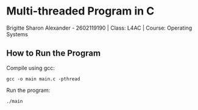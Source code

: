 # Multi-threaded Program in C

Brigitte Sharon Alexander - 2602119190 | Class: L4AC | Course: Operating Systems

## How to Run the Program

Compile using gcc:
```
gcc -o main main.c -pthread
```

Run the program:
```
./main
```
